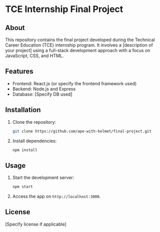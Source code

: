 
# TCE Internship Final Project

## About
This repository contains the final project developed during the Technical Career Education (TCE) internship program. It involves a [description of your project] using a full-stack development approach with a focus on JavaScript, CSS, and HTML.

## Features
- Frontend: React.js (or specify the frontend framework used)
- Backend: Node.js and Express
- Database: [Specify DB used]

## Installation
1. Clone the repository:
   ```bash
   git clone https://github.com/ape-with-helmet/final-project.git
   ```
2. Install dependencies:
   ```bash
   npm install
   ```

## Usage
1. Start the development server:
   ```bash
   npm start
   ```
2. Access the app on `http://localhost:3000`.

## License
[Specify license if applicable]

